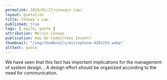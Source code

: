 ```yaml
---
permalink: 2018/01/27/conways-law/
layout: quotation
title: Conway's Law
published: true
tags: [ agile, quote ]
attribution: Melvin Conway
publication: How Do Committees Invent?
thumbnail: "/img/thumbnails/microphone-420x255.webp"
alttext: quote
---
```


We have seen that this fact has important implications for the management of system design... 
A design effort should be organized according to the need for communication.
